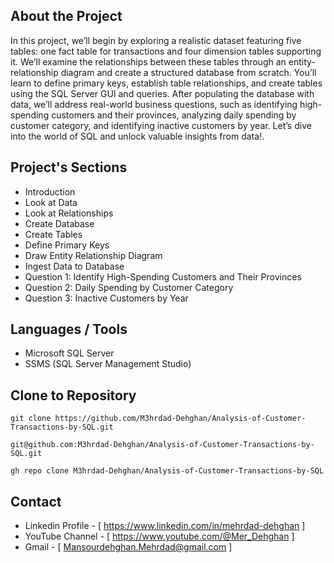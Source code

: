 ## About the Project

In this project, we’ll begin by exploring a realistic dataset featuring five tables: one fact table for transactions and four dimension tables supporting it. We’ll examine the relationships between these tables through an entity-relationship diagram and create a structured database from scratch. You’ll learn to define primary keys, establish table relationships, and create tables using the SQL Server GUI and queries. After populating the database with data, we’ll address real-world business questions, such as identifying high-spending customers and their provinces, analyzing daily spending by customer category, and identifying inactive customers by year. Let’s dive into the world of SQL and unlock valuable insights from data!.


## Project's Sections

- Introduction
- Look at Data
- Look at Relationships
- Create Database
- Create Tables
- Define Primary Keys
- Draw Entity Relationship Diagram
- Ingest Data to Database
- Question 1: Identify High-Spending Customers and Their Provinces
- Question 2: Daily Spending by Customer Category
- Question 3: Inactive Customers by Year


## Languages / Tools

- Microsoft SQL Server
- SSMS (SQL Server Management Studio)


## Clone to Repository

   ```HTTP
   git clone https://github.com/M3hrdad-Dehghan/Analysis-of-Customer-Transactions-by-SQL.git
   ```

   ```SSH
   git@github.com:M3hrdad-Dehghan/Analysis-of-Customer-Transactions-by-SQL.git
   ```

   ```CL
   gh repo clone M3hrdad-Dehghan/Analysis-of-Customer-Transactions-by-SQL
   ```

## Contact

- Linkedin Profile - [ https://www.linkedin.com/in/mehrdad-dehghan ]
- YouTube Channel - [ https://www.youtube.com/@Mer_Dehghan ]
- Gmail - [ Mansourdehghan.Mehrdad@gmail.com ]
